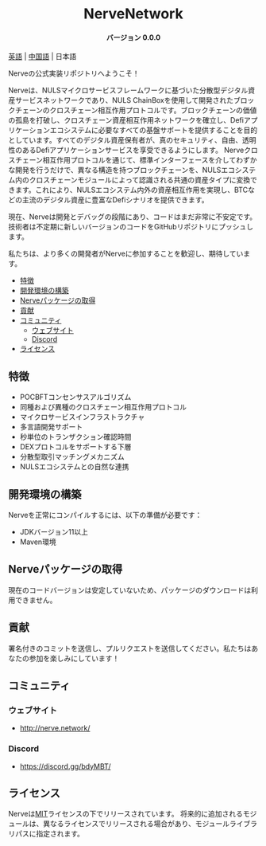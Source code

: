<h1 align="center">NerveNetwork </h1>
<h4 align="center">バージョン 0.0.0 </h4>

[英語](README.md) | [中国語](README_CN.md) | 日本語

Nerveの公式実装リポジトリへようこそ！

Nerveは、NULSマイクロサービスフレームワークに基づいた分散型デジタル資産サービスネットワークであり、NULS ChainBoxを使用して開発されたブロックチェーンのクロスチェーン相互作用プロトコルです。ブロックチェーンの価値の孤島を打破し、クロスチェーン資産相互作用ネットワークを確立し、Defiアプリケーションエコシステムに必要なすべての基盤サポートを提供することを目的としています。すべてのデジタル資産保有者が、真のセキュリティ、自由、透明性のあるDefiアプリケーションサービスを享受できるようにします。
Nerveクロスチェーン相互作用プロトコルを通じて、標準インターフェースを介してわずかな開発を行うだけで、異なる構造を持つブロックチェーンを、NULSエコシステム内のクロスチェーンモジュールによって認識される共通の資産タイプに変換できます。これにより、NULSエコシステム内外の資産相互作用を実現し、BTCなどの主流のデジタル資産に豊富なDefiシナリオを提供できます。

現在、Nerveは開発とデバッグの段階にあり、コードはまだ非常に不安定です。技術者は不定期に新しいバージョンのコードをGitHubリポジトリにプッシュします。

私たちは、より多くの開発者がNerveに参加することを歓迎し、期待しています。

* [特徴](#特徴)
* [開発環境の構築](#開発環境の構築)
* [Nerveパッケージの取得](#Nerveパッケージの取得)
* [貢献](#貢献)
* [コミュニティ](#コミュニティ)
    * [ウェブサイト](#ウェブサイト)
    * [Discord](#Discord)
* [ライセンス](#ライセンス)

## 特徴

* POCBFTコンセンサスアルゴリズム
* 同種および異種のクロスチェーン相互作用プロトコル
* マイクロサービスインフラストラクチャ
* 多言語開発サポート
* 秒単位のトランザクション確認時間
* DEXプロトコルをサポートする下層
* 分散型取引マッチングメカニズム
* NULSエコシステムとの自然な連携

## 開発環境の構築
Nerveを正常にコンパイルするには、以下の準備が必要です：

* JDKバージョン11以上
* Maven環境

## Nerveパッケージの取得

現在のコードバージョンは安定していないため、パッケージのダウンロードは利用できません。

## 貢献

署名付きのコミットを送信し、プルリクエストを送信してください。私たちはあなたの参加を楽しみにしています！

## コミュニティ

### ウェブサイト

- http://nerve.network/

### Discord

- https://discord.gg/bdyMBT/

## ライセンス

Nerveは[MIT](http://opensource.org/licenses/MIT)ライセンスの下でリリースされています。
将来的に追加されるモジュールは、異なるライセンスでリリースされる場合があり、モジュールライブラリパスに指定されます。
